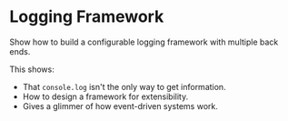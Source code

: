 # Logging Framework

Show how to build a configurable logging framework with multiple back ends.

This shows:

-   That `console.log` isn't the only way to get information.
-   How to design a framework for extensibility.
-   Gives a glimmer of how event-driven systems work.
